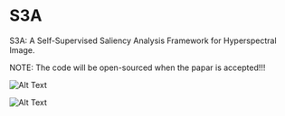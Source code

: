 # S3A
S3A: A Self-Supervised Saliency Analysis Framework for Hyperspectral Image.
 
NOTE: The code will be open-sourced when the papar is accepted!!!

![Alt Text](IP.gif)

![Alt Text](PU.gif)
